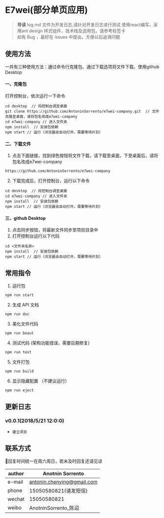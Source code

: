 # E7wei(部分单页应用)
> **导读**
> log.md 文件为开发日志,请针对开发日志进行测试 
> 使用react编写，采用ant design 样式组件，技术栈及选用包，请参考标签卡        
> 如有 Bug ，最好在 issues 中提出，方便以后追溯问题    



## 使用方法
一共有三种使用方法：通过命令行克隆包、通过下载选项将文件下载、使用github Desktop

#### 一、克隆包
   打开控制台，依次运行一下命令
   
    cd desktop  // 将控制台调至桌面
    git clone https://github.com/AntoninSorrento/e7wei-company.git  // 文件克隆至桌面，️请将包名改成e7wei-company
    cd e7wei-company // 进入文件夹
    npm install  // 安装包依赖
    npm start // 运行（浏览器会自动打开，需要等待片刻）
    
#### 二、下载文件
   1. 点击下面链接，找到绿色按钮将文件下载，请下载至桌面，下至桌面后，️请将包名改成e7wei-company
   
    https://github.com/AntoninSorrento/e7wei-company    
   
   2. 下载完成后，打开控制台，运行以下命令
       
    cd desktop  // 将控制台调至桌面
    cd e7wei-company // 进入文件夹
    npm install  // 安装包依赖
    npm start // 运行（浏览器会自动打开，需要等待片刻）
   
#### 三、github Desktop
   1. 点击同步按钮，将最新文件同步至项目目录中
   2. 打开控制台运行以下代码
   
    cd <文件夹名称>
    npm install  // 安装包依赖
    npm start // 运行（浏览器会自动打开，需要等待片刻）
   
## 常用指令
1.   运行包    
    
    npm run start
2.   生成 API 文档    
    
    npm run doc
   
3.   美化文件代码   
    
    npm run beaut
    
4.   测试代码   (架构功能错误，需要后期修复)
    
    npm run test
    
5.   文件打包   

    npm run build
     
6.   显示隐藏配置 （不建议运行）           
 
    npm run eject    

## 更新日志

### v0.0.1(2018/5/21 12:0:0)
+     建立项目


## 联系方式
🦋回复时间统一在周六周日，若未及时回复还请见谅

| author | Anotnin Sorrento|
| ------|------ |
| e-mail | antonin.chenying@gmail.com |
| phone | 15050580821(请发短信) |
| wechat| 15050580821 |
| weibo| AnotninSorrento_陈迎 |

